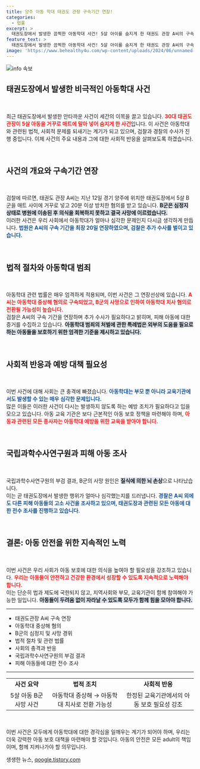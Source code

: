 ```yaml
---
title: 양주 아동 학대 태권도 관장 구속기간 연장!
categories:
  - 법률
excerpt: >
  태권도장에서 발생한 끔찍한 아동학대 사건! 5살 아이를 숨지게 한 태권도 관장 A씨의 구속기간이 연장됐다. 숨진 아이의 사망 원인은 질식. 추가 수사가 이어지는 가운데, 피해 아동들의 추가 고소 사건이 불거지며 진실은 더욱 밝혀질 전망이다. 클릭해서 더 알아보세요!
feature_text: >
  태권도장에서 발생한 끔찍한 아동학대 사건! 5살 아이를 숨지게 한 태권도 관장 A씨의 구속기간이 연장됐다. 숨진 아이의 사망 원인은 질식. 추가 수사가 이어지는 가운데, 피해 아동들의 추가 고소 사건이 불거지며 진실은 더욱 밝혀질 전망이다. 클릭해서 더 알아보세요!
image: 'https://www.behealthy4u.com/wp-content/uploads/2024/06/unnamed-file.png'
---
```


<p><img src="https://www.behealthy4u.com/wp-content/uploads/2024/06/unnamed-file.png" alt="info 속보" /></p>

<h2 data-ke-size="size26">태권도장에서 발생한 비극적인 아동학대 사건</h2>

<p data-ke-size="size16">&nbsp;</p>

<p>최근 태권도장에서 발생한 안타까운 사건이 세간의 이목을 끌고 있습니다. <b><span style="color: #ee2323;">30대 태권도 관장이 5살 아동을 거꾸로 매트에 말아 넣어 숨지게 한 사건</span></b>입니다. 이 사건은 아동학대와 관련된 법적, 사회적 문제를 되새기는 계기가 되고 있으며, 검찰과 경찰의 수사가 진행 중입니다. 이제 사건의 주요 내용과 그에 대한 사회적 반응을 살펴보도록 하겠습니다.</p>

<p data-ke-size="size16">&nbsp;</p>

<h2 data-ke-size="size26">사건의 개요와 구속기간 연장</h2>

<p data-ke-size="size16">&nbsp;</p>

<p>검찰에 따르면, 태권도 관장 A씨는 지난 12일 경기 양주에 위치한 태권도장에서 5살 B군을 매트 사이에 거꾸로 넣고 20분 이상 방치한 혐의를 받고 있습니다. <b><span style="background-color: #21538527;">B군은 심정지 상태로 병원에 이송된 후 의식을 회복하지 못하고 결국 사망에 이르렀습니다.</span></b><br> 이러한 사건은 우리 사회에서 아동학대가 얼마나 심각한 문제인지 다시금 생각하게 만듭니다. <b><span style="color: #1a5490;">법원은 A씨의 구속 기간을 최장 20일 연장하였으며, 검찰은 추가 수사를 벌이고 있습니다.</span></b></p>

<p data-ke-size="size16">&nbsp;</p>

<h2 data-ke-size="size26">법적 절차와 아동학대 범죄</h2>

<p data-ke-size="size16">&nbsp;</p>

<p>아동학대 관련 법률은 매우 엄격하게 적용되며, 이번 사건은 그 연장선상에 있습니다. <b><span style="color: #ee2323;">A씨는 아동학대 중상해 혐의로 구속되었고, B군의 사망으로 인하여 아동학대 치사 혐의로 전환될 가능성이 높습니다.</span></b> <br> 검찰은 A씨의 구속 기간을 연장하며 추가 수사가 필요하다고 밝히며, 피해 아동에 대한 증거를 수집하고 있습니다. <b><span style="background-color: #21538527;">아동학대 범죄의 처벌에 관한 특례법은 외부의 도움을 필요로 하는 아동들을 보호하기 위한 엄격한 기준을 제시하고 있습니다.</span></b></p>

<p data-ke-size="size16">&nbsp;</p>

<h2 data-ke-size="size26">사회적 반응과 예방 대책 필요성</h2>

<p data-ke-size="size16">&nbsp;</p>

<p>이번 사건에 대해 사회는 큰 충격에 빠졌습니다. <b><span style="color: #1a5490;">아동학대는 부모 뿐 아니라 교육기관에서도 발생할 수 있는 매우 심각한 문제입니다.</span></b> <br> 많은 이들은 이러한 사건이 다시는 발생하지 않도록 하는 예방 조치가 필요하다고 입을 모으고 있습니다. 아동 교육 기관은 보다 근본적인 아동 보호 정책을 마련해야 하며, <b><span style="color: #ee2323;">아동과 관련된 모든 종사자는 아동학대 예방을 위한 교육을 받아야 합니다.</span></b></p>

<p data-ke-size="size16">&nbsp;</p>

<h2 data-ke-size="size26">국립과학수사연구원과 피해 아동 조사</h2>

<p data-ke-size="size16">&nbsp;</p>

<p>국립과학수사연구원의 부검 결과, B군의 사망 원인은 <b><span style="background-color: #21538527;">질식에 의한 뇌 손상</span></b>으로 나타났습니다. <br> 이는 곧 태권도장에서 발생한 행위가 얼마나 심각했는지를 드러냅니다. <b><span style="color: #1a5490;">경찰은 A씨 외에도 다른 피해 아동들의 고소 사건을 조사하고 있으며, 태권도장과 관련된 모든 아동에 대한 전수 조사를 진행하고 있습니다.</span></b></p>

<p data-ke-size="size16">&nbsp;</p>

<h2 data-ke-size="size26">결론: 아동 안전을 위한 지속적인 노력</h2>

<p data-ke-size="size16">&nbsp;</p>

<p>이번 사건은 우리 사회가 아동 보호에 대한 의식을 높여야 할 필요성을 강조하고 있습니다. <b><span style="color: #ee2323;">우리는 아동들이 안전하고 건강한 환경에서 성장할 수 있도록 지속적으로 노력해야 합니다.</span></b> <br> 이는 단순히 법과 제도에 국한되지 않고, 지역사회와 부모, 교육기관이 함께 참여해야 가능한 일입니다. <b><span style="background-color: #21538527;">아동들이 두려움 없이 자라날 수 있도록 모두가 함께 힘을 모아야 합니다.</span></b></p>

<hr />

<ul>
<li>태권도관장 A씨 구속 연장</li>
<li>아동학대 중상해 혐의</li>
<li>B군의 심정지 및 사망 경위</li>
<li>법적 절차 및 관련 법률</li>
<li>사회의 충격과 반응</li>
<li>국립과학수사연구원의 부검 결과</li>
<li>피해 아동들에 대한 전수 조사</li>
</ul>

<hr />

<table style="width: 100%;">
<tr>
<td style="text-align: center; height: 17px;"><b>사건 요약</b></td>
<td style="text-align: center; height: 17px;"><b> 법적 조치</b></td>
<td style="text-align: center; height: 17px;"><b>사회적 반응</b></td>
</tr>
<tr>
<td style="text-align: center; height: 17px;">5살 아동 B군 사망 사건</td>
<td style="text-align: center; height: 17px;">아동학대 중상해 → 아동학대 치사로 전환 가능성</td>
<td style="text-align: center; height: 17px;">한정된 교육기관에서의 아동 보호 필요성 강조</td>
</tr>
</table>

<p data-ke-size="size16">&nbsp;</p>

<p>이번 사건은 모두에게 아동학대에 대한 경각심을 일깨우는 계기가 되어야 하며, 우리는 더욱 강력한 아동 보호 대책을 마련해야 할 것입니다. 아동의 안전은 모든 adult의 책임이며, 함께 지켜나가야 할 의무입니다.</p>
생생한 뉴스, <a href="https://qoogle.tistory.com" rel="dofollow">qoogle.tistory.com</a>


